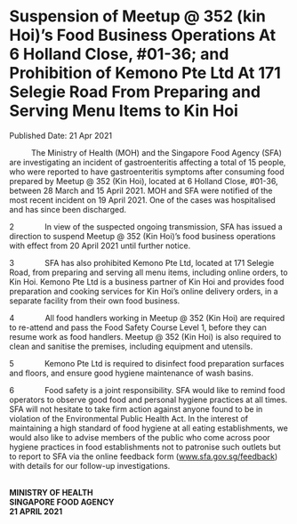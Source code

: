 <html>
    <meta http-equiv="Content-Type" content="text/html; charset=utf-8"/>
    <meta charset="utf-8"/>
    <title>Suspension of Meetup @ 352 (kin Hoi)’s Food Business Operations At 6 Holland Close, #01-36; and Prohibition of Kemono Pte Ltd At 171 Selegie Road From Preparing and Serving Menu Items to Kin Hoi</title>
    <body><h1>Suspension of Meetup @ 352 (kin Hoi)’s Food Business Operations At 6 Holland Close, #01-36; and Prohibition of Kemono Pte Ltd At 171 Selegie Road From Preparing and Serving Menu Items to Kin Hoi</h1>
    <p>Published Date: 21 Apr 2021</p> <p>&nbsp; &nbsp; &nbsp; &nbsp; &nbsp; The Ministry of Health (MOH) and the Singapore Food Agency (SFA) are investigating an incident of gastroenteritis affecting a total of 15 people, who were reported to have gastroenteritis symptoms after consuming food prepared by Meetup @ 352 (Kin Hoi), located at 6 Holland Close, #01-36, between 28 March and 15 April 2021. MOH and SFA were notified of the most recent incident on 19 April 2021. One of the cases was hospitalised and has since been discharged.</p><p>2&nbsp;&nbsp;&nbsp;&nbsp;&nbsp;&nbsp;&nbsp;&nbsp;&nbsp;&nbsp;&nbsp;&nbsp;&nbsp; In view of the suspected ongoing transmission, SFA has issued a direction to suspend Meetup @ 352 (Kin Hoi)’s food business operations with effect from 20 April 2021 until further notice.<br></p><p>3&nbsp;&nbsp;&nbsp;&nbsp;&nbsp;&nbsp;&nbsp;&nbsp;&nbsp;&nbsp;&nbsp;&nbsp;&nbsp; SFA has also prohibited Kemono Pte Ltd, located at 171 Selegie Road, from preparing and serving all menu items, including online orders, to Kin Hoi. Kemono Pte Ltd is a business partner of Kin Hoi and provides food preparation and cooking services for Kin Hoi’s online delivery orders, in a separate facility from their own food business.<br></p><p>4&nbsp; &nbsp; &nbsp; &nbsp; &nbsp; &nbsp; &nbsp; All food handlers working in Meetup @ 352 (Kin Hoi) are required to re-attend and pass the Food Safety Course Level 1, before they can resume work as food handlers. Meetup @ 352 (Kin Hoi) is also required to clean and sanitise the premises, including equipment and utensils.<br></p><p>5&nbsp;&nbsp;&nbsp;&nbsp;&nbsp;&nbsp;&nbsp;&nbsp;&nbsp;&nbsp;&nbsp;&nbsp;&nbsp; Kemono Pte Ltd is required to disinfect food preparation surfaces and floors, and ensure good hygiene maintenance of wash basins.<br></p><p>6&nbsp;&nbsp;&nbsp;&nbsp;&nbsp;&nbsp;&nbsp;&nbsp;&nbsp;&nbsp;&nbsp;&nbsp;&nbsp; Food safety is a joint responsibility. SFA would like to remind food operators to observe good food and personal hygiene practices at all times. SFA will not hesitate to take firm action against anyone found to be in violation of the Environmental Public Health Act. In the interest of maintaining a high standard of food hygiene at all eating establishments, we would also like to advise members of the public who come across poor hygiene practices in food establishments not to patronise such outlets but to report to SFA via the online feedback form (<a href="http://www.sfa.gov.sg/feedback" target="_blank" data-saferedirecturl="https://www.google.com/url?q=http://www.sfa.gov.sg/feedback&amp;source=gmail&amp;ust=1619094201687000&amp;usg=AFQjCNGkGrcrxXn--MRJPLtZMPFhep5y3A" title="" class="">www.sfa.gov.sg/feedback</a>) with details for our follow-up investigations.&nbsp; &nbsp;&nbsp;<br></p><p><strong><br>MINISTRY OF HEALTH<br>SINGAPORE FOOD AGENCY<br>21 APRIL 2021</strong></p></body>
</html>